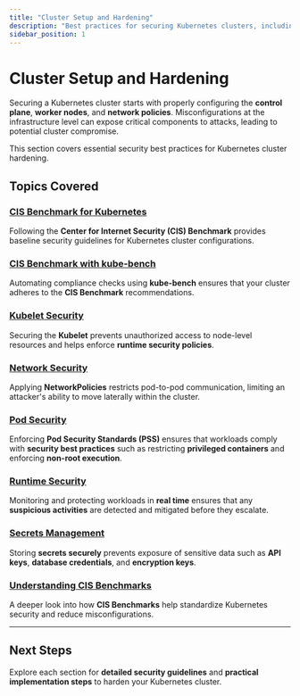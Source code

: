 ```yaml
---
title: "Cluster Setup and Hardening"
description: "Best practices for securing Kubernetes clusters, including control plane security, node hardening, and network protection."
sidebar_position: 1
---
```


# Cluster Setup and Hardening

Securing a Kubernetes cluster starts with properly configuring the **control plane**, **worker nodes**, and **network policies**. Misconfigurations at the infrastructure level can expose critical components to attacks, leading to potential cluster compromise.

This section covers essential security best practices for Kubernetes cluster hardening.

## Topics Covered

### [CIS Benchmark for Kubernetes](/docs/best_practices/cluster_setup_and_hardening/cis_benchmark_for_k8s.md)

Following the **Center for Internet Security (CIS) Benchmark** provides baseline security guidelines for Kubernetes cluster configurations.

### [CIS Benchmark with kube-bench](/docs/best_practices/cluster_setup_and_hardening/cis_benchmark_kube_bench.md)

Automating compliance checks using **kube-bench** ensures that your cluster adheres to the **CIS Benchmark** recommendations.

### [Kubelet Security](/docs/best_practices/cluster_setup_and_hardening/kubelet_security.md)

Securing the **Kubelet** prevents unauthorized access to node-level resources and helps enforce **runtime security policies**.

### [Network Security](/docs/best_practices/cluster_setup_and_hardening/network_security/network_policies.md)

Applying **NetworkPolicies** restricts pod-to-pod communication, limiting an attacker's ability to move laterally within the cluster.

### [Pod Security](/docs/best_practices/cluster_setup_and_hardening/pod_security/pod_security_standards.md)

Enforcing **Pod Security Standards (PSS)** ensures that workloads comply with **security best practices** such as restricting **privileged containers** and enforcing **non-root execution**.

### [Runtime Security](/docs/best_practices/cluster_setup_and_hardening/runtime_security/intro.md)

Monitoring and protecting workloads in **real time** ensures that any **suspicious activities** are detected and mitigated before they escalate.

### [Secrets Management](/docs/best_practices/cluster_setup_and_hardening/secrets_management.md)

Storing **secrets securely** prevents exposure of sensitive data such as **API keys**, **database credentials**, and **encryption keys**.

### [Understanding CIS Benchmarks](/docs/best_practices/cluster_setup_and_hardening/what_are_cis_benchmarks.md)

A deeper look into how **CIS Benchmarks** help standardize Kubernetes security and reduce misconfigurations.

---

## Next Steps

Explore each section for **detailed security guidelines** and **practical implementation steps** to harden your Kubernetes cluster.
